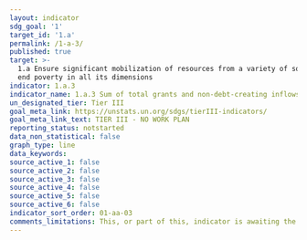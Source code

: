 ```yaml
---
layout: indicator
sdg_goal: '1'
target_id: '1.a'
permalink: /1-a-3/
published: true
target: >-
  1.a Ensure significant mobilization of resources from a variety of sources, including through enhanced development cooperation, in order to provide adequate and predictable means for developing countries, in particular least developed countries, to implement programmes and policies to
  end poverty in all its dimensions
indicator: 1.a.3
indicator_name: 1.a.3 Sum of total grants and non-debt-creating inflows directly allocated to poverty reduction programmes as a proportion of GDP
un_designated_tier: Tier III
goal_meta_link: https://unstats.un.org/sdgs/tierIII-indicators/
goal_meta_link_text: TIER III - NO WORK PLAN
reporting_status: notstarted
data_non_statistical: false
graph_type: line
data_keywords:  
source_active_1: false
source_active_2: false
source_active_3: false
source_active_4: false
source_active_5: false
source_active_6: false
indicator_sort_order: 01-aa-03
comments_limitations: This, or part of this, indicator is awaiting the development of internationally established methodology and standards (classified by the UN as tier 3). 
---
```

